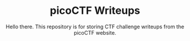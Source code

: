 <h1 align="center">picoCTF Writeups</h1>

<p align="center">Hello there. This repository is for storing CTF challenge writeups from the picoCTF website.</p>
